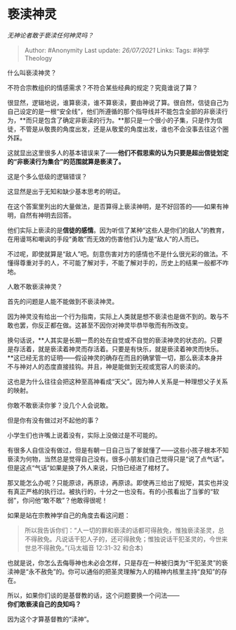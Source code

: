 # 亵渎神灵
*无神论者敢于亵渎任何神灵吗？*

> Author: #Anonymity 
Last update: *26/07/2021* 
Links:
Tags: #神学Theology 
  

什么叫亵渎神灵？

不符合宗教组织的情感需求？不符合某些经典的规定？究竟谁说了算？

很显然，逻辑地说，谁算亵渎，谁不算亵渎，要由神说了算。很自然，信徒自己为自己设定的是一根“安全线”，他们所遵循的那个指导线并不能包含全部的非亵渎行为，**而只是包含了确定非亵渎的行为。**那只是一个很小的子集，只是作为信徒，不管是从敬畏的角度出发，还是从敬爱的角度出发，谁也不会没事去往这个圈外踩。

这就显出这里很多人的基本错误来了——**他们不假思索的认为只要是超出信徒划定的“非亵渎行为集合”的范围就算是亵渎了。**

这是个多么低级的逻辑错误？

这显然是出于无知和缺少基本思考的明证。

在这个答案里列出的大量做法，是否算得上亵渎神明，是不好回答的——如果有神明，自然有神明去回答。

他们实际上亵渎的是**信徒的感情**。因为听信了某种“这些人是你们的敌人”的教育，在用谩骂和嘲讽的手段“勇敢”而无效的伤害他们认为是“敌人”的人而已。

不过呢，即使就算是“敌人”吧。刻意伤害对方的感情也不是什么很光彩的做法。不懂得尊重对手的人，不可能了解对手，不能了解对手的，历史上的结果一般都不咋地。

人敢不敢亵渎神灵？

首先的问题是人能不能做到不亵渎神灵。

因为神灵没有给出一个行为指南，实际上人类就是想不亵渎也是做不到的。敢与不敢也罢，你反正都在做。这甚至不因你对神灵毕恭毕敬而有所改变。

换句话说，**人其实是长期一贯的处在自觉或不自觉的亵渎神灵的状态的。只要是存活着，就是亵渎着神灵而存活着。只要是有快乐，就是亵渎着神灵而快乐。**这已经无言的证明——假设神灵的确存在而且的确掌管一切，那么亵渎本身并不与神对人的态度直接挂钩。并且，神是能做到无视或宽容人的亵渎的。

这也是为什么往往会把这种至高神看成“天父”。因为神人关系是一种理想父子关系的映射。

你敢不敢亵渎你爹？没几个人会说敢。

但是你有没有做过对不起他的事？

小学生们也许嘴上说着没有，实际上没做过是不可能的。

有很多人自信没有做过，但是有朝一日自己当了爹就懂了——这些小孩子根本不知亵渎为何物，当然总是觉得自己没有。很多小朋友们自己觉得只是“说了点气话”。但是这点“气话”如果是换了外人来说，只怕已经进了棺材了。

那又能怎么办呢？只能原谅，再原谅，再原谅。即使再三给出了规矩，其实也并没有真正严格的执行过。被执行的，十分之一也没有。有的小孩看出了当爹的“软弱”，你问他“敢不敢”？他敢得很呢！

如果是站在宗教神学自己的角度去看这问题：

> 所以我告诉你们：“人一切的罪和亵渎的话都可得赦免，惟独亵渎圣灵，总不得赦免。凡说话干犯人子的，还可得赦免；惟独说话干犯圣灵的，今世来世总不得赦免。”(马太福音 12:31-32 和合本)

也就是说，你怎么去侮辱神也未必会怎样，只是存在一种被归类为“干犯圣灵”的亵渎神是“永不赦免”的。你可以通俗的把圣灵理解为人的精神内核里主持“良知”的存在。

所以，如果你们谈的是基督教的话，这个问题要换一个问法——  
**你们敢亵渎自己的良知吗？**

因为这个才算基督教的“渎神”。